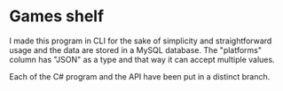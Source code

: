# Games shelf

I made this program in CLI for the sake of simplicity and straightforward usage and the data are stored in a MySQL database. The "platforms" column has "JSON" as a type and that way it can accept multiple values.

Each of the C# program and the API have been put in a distinct branch.
